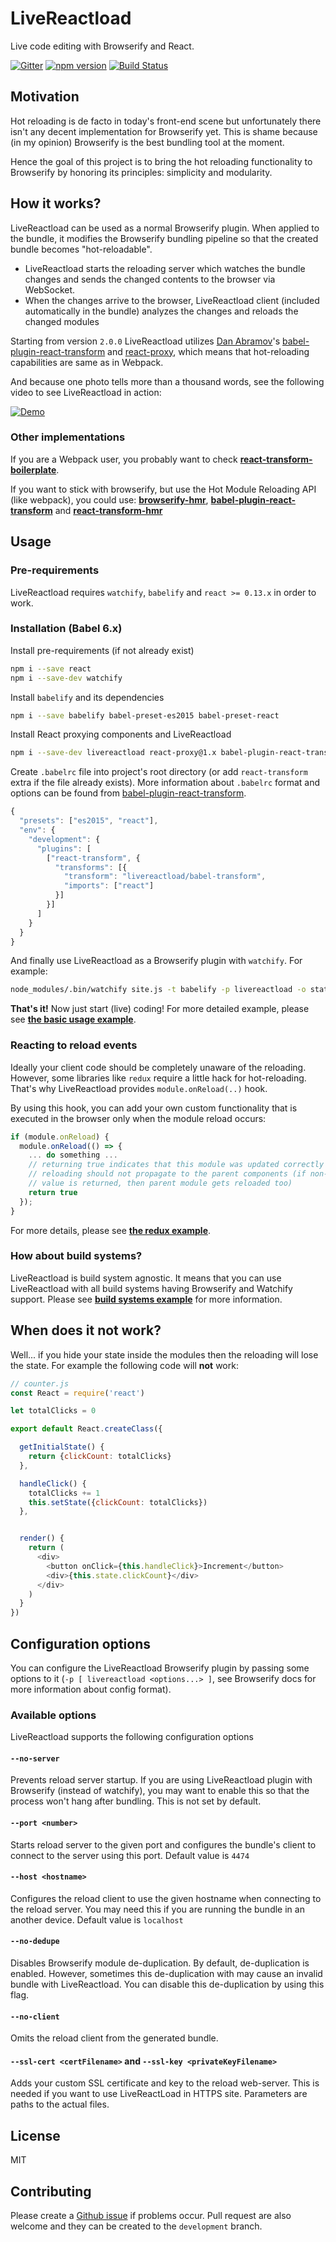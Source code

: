 # LiveReactload

Live code editing with Browserify and React.

[![Gitter](https://badges.gitter.im/Join%20Chat.svg)](https://gitter.im/milankinen/livereactload)
[![npm version](https://badge.fury.io/js/livereactload.svg)](http://badge.fury.io/js/livereactload)
[![Build Status](https://travis-ci.org/milankinen/livereactload.svg)](https://travis-ci.org/milankinen/livereactload)

## Motivation

Hot reloading is de facto in today's front-end scene but unfortunately
there isn't any decent implementation for Browserify yet. This is shame because
(in my opinion) Browserify is the best bundling tool at the moment.

Hence the goal of this project is to bring the hot reloading functionality
to Browserify by honoring its principles: simplicity and modularity.


## How it works?

LiveReactload can be used as a normal Browserify plugin. When applied to the bundle,
it modifies the Browserify bundling pipeline so that the created bundle becomes
"hot-reloadable".

  * LiveReactload starts the reloading server which watches the bundle changes
  and sends the changed contents to the browser via WebSocket.
  * When the changes arrive to the browser, LiveReactload client (included automatically
  in the bundle) analyzes the changes and reloads the changed modules

Starting from version `2.0.0` LiveReactload utilizes [Dan Abramov](https://github.com/gaearon)'s
[babel-plugin-react-transform](https://github.com/gaearon/babel-plugin-react-transform) and
[react-proxy](https://github.com/gaearon/react-proxy), which means that hot-reloading
capabilities are same as in Webpack.

And because one photo tells more than a thousand words, see the following video to see
LiveReactload in action:

[![Demo](https://dl.dropbox.com/s/gcnhv4rzvhq5kaw/livereactload-preview.png)](https://vimeo.com/123513496)

### Other implementations

If you are a Webpack user, you probably want to check
**[react-transform-boilerplate](https://github.com/gaearon/react-transform-boilerplate)**.

If you want to stick with browserify, but use the Hot Module Reloading API (like webpack), you could use: **[browserify-hmr](https://github.com/AgentME/browserify-hmr)**, **[babel-plugin-react-transform](https://github.com/gaearon/babel-plugin-react-transform)** and
**[react-transform-hmr](https://github.com/gaearon/react-transform-hmr)**


## Usage

### Pre-requirements

LiveReactload requires `watchify`, `babelify` and `react >= 0.13.x` in order to
work.

### Installation (Babel 6.x)

Install pre-requirements (if not already exist)

```sh
npm i --save react
npm i --save-dev watchify
```

Install `babelify` and its dependencies

```sh
npm i --save babelify babel-preset-es2015 babel-preset-react
```

Install React proxying components and LiveReactload

```sh
npm i --save-dev livereactload react-proxy@1.x babel-plugin-react-transform
```

Create `.babelrc` file into project's root directory (or add `react-transform` extra
if the file already exists). More information about `.babelrc` format and options
can be found from [babel-plugin-react-transform](https://github.com/gaearon/babel-plugin-react-transform).

```javascript
{
  "presets": ["es2015", "react"],
  "env": {
    "development": {
      "plugins": [
        ["react-transform", {
          "transforms": [{
            "transform": "livereactload/babel-transform",
            "imports": ["react"]
          }]
        }]
      ]
    }
  }
}
```

And finally use LiveReactload as a Browserify plugin with `watchify`. For example:

```bash
node_modules/.bin/watchify site.js -t babelify -p livereactload -o static/bundle.js
```

**That's it!** Now just start (live) coding! For more detailed example, please see
**[the basic usage example](examples/01-basic-usage)**.

### Reacting to reload events

Ideally your client code should be completely unaware of the reloading. However,
some libraries like `redux` require a little hack for hot-reloading. That's why
LiveReactload provides `module.onReload(..)` hook.

By using this hook, you can add your own custom functionality that is
executed in the browser only when the module reload occurs:

```javascript
if (module.onReload) {
  module.onReload(() => {
    ... do something ...
    // returning true indicates that this module was updated correctly and
    // reloading should not propagate to the parent components (if non-true
    // value is returned, then parent module gets reloaded too)
    return true
  });
}
```

For more details, please see **[the redux example](examples/02-redux)**.

### How about build systems?

LiveReactload is build system agnostic. It means that you can use LiveReactload with
all build systems having Browserify and Watchify support. Please see
**[build systems example](examples/03-build-systems)** for more information.


## When does it not work?

Well... if you hide your state inside the modules then the reloading will lose
the state. For example the following code will **not** work:

```javascript
// counter.js
const React = require('react')

let totalClicks = 0

export default React.createClass({

  getInitialState() {
    return {clickCount: totalClicks}
  },

  handleClick() {
    totalClicks += 1
    this.setState({clickCount: totalClicks})
  },


  render() {
    return (
      <div>
        <button onClick={this.handleClick}>Increment</button>
        <div>{this.state.clickCount}</div>
      </div>
    )
  }
})
```

## Configuration options

You can configure the LiveReactload Browserify plugin by passing some options
to it (`-p [ livereactload <options...> ]`, see Browserify docs for more information
about config format).

### Available options

LiveReactload supports the following configuration options

#### `--no-server` 

Prevents reload server startup. If you are using LiveReactload plugin with Browserify 
(instead of watchify), you may want to enable this so that the process won't hang after
bundling. This is not set by default.

#### `--port <number>` 

Starts reload server to the given port and configures the bundle's client to 
connect to the server using this port. Default value is `4474`

#### `--host <hostname>`

Configures the reload client to use the given hostname when connecting to the
reload server. You may need this if you are running the bundle in an another device. 
Default value is `localhost`

#### `--no-dedupe` 

Disables Browserify module de-duplication. By default, de-duplication is enabled.
However, sometimes this de-duplication with may cause an invalid bundle with LiveReactload.
You can disable this de-duplication by using this flag.

#### `--no-client`

Omits the reload client from the generated bundle.

#### `--ssl-cert <certFilename>` and `--ssl-key <privateKeyFilename>`

Adds your custom SSL certificate and key to the reload web-server. This is needed if you
want to use LiveReactLoad in HTTPS site. Parameters are paths to the actual files.


## License

MIT


## Contributing

Please create a [Github issue](issues) if problems occur. Pull request are also welcome
and they can be created to the `development` branch.
